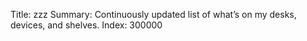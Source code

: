 Title:   zzz
Summary: Continuously updated list of what’s on my desks, devices, and shelves.
Index: 300000

